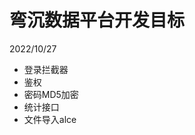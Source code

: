 # 弯沉数据平台开发目标

2022/10/27 
- 登录拦截器
- 鉴权
- 密码MD5加密
- 统计接口
- 文件导入alce
<!--stackedit_data:
eyJoaXN0b3J5IjpbLTExNTY2MDEyOTRdfQ==
-->
